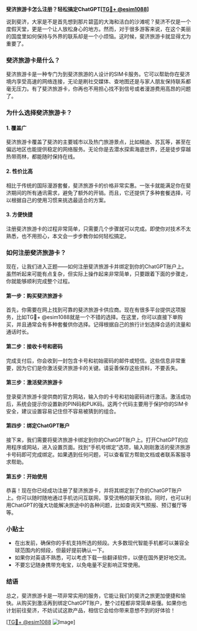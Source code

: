 **斐济旅游卡怎么注册？轻松搞定ChatGPT[[TG💪+ @esim1088](https://t.me/s/esim1088)]**

说到斐济，大家是不是首先想到那片碧蓝的大海和洁白的沙滩呢？斐济不仅是一个度假天堂，更是一个让人放松身心的地方。然而，对于很多游客来说，在这个美丽的国度里如何保持与外界的联系却是一个小烦恼。这时候，斐济旅游卡就显得尤为重要了。

### 斐济旅游卡是什么？

斐济旅游卡是一种专门为到斐济旅游的人设计的SIM卡服务。它可以帮助你在斐济境内享受高速的网络连接，无论是刷社交媒体、查地图还是与家人朋友保持联系都毫无压力。有了斐济旅游卡，你再也不用担心找不到信号或者漫游费用高昂的问题了。

### 为什么选择斐济旅游卡？

#### 1. **覆盖广**
   斐济旅游卡覆盖了斐济的主要城市以及热门旅游景点，比如楠迪、苏瓦等，甚至在偏远地区也能提供稳定的网络服务。无论你是去潜水探索海底世界，还是徒步穿越热带雨林，都能随时保持在线。

#### 2. **性价比高**
   相比于传统的国际漫游套餐，斐济旅游卡的价格非常实惠。一张卡就能满足你在斐济期间的所有通讯需求，避免了额外的开销。而且，它还提供了多种套餐选择，可以根据自己的使用习惯来挑选最适合的方案。

#### 3. **方便快捷**
   注册斐济旅游卡的过程非常简单，只需要几个步骤就可以完成。即使你对技术不太熟悉，也不用担心，本文会一步步教你如何轻松搞定。

### 如何注册斐济旅游卡？

现在，让我们进入正题——如何注册斐济旅游卡并绑定到你的ChatGPT账户上。虽然听起来可能有点复杂，但实际上操作起来非常简单，只要跟着下面的步骤走，你就能够顺利完成整个过程。

#### 第一步：购买斐济旅游卡

首先，你需要在网上找到可靠的斐济旅游卡供应商。现在有很多平台提供这项服务，比如TG💪+ @esim1088就是一个不错的选择。在这里，你可以直接下单购买，并且通常会有多种套餐供你选择。记得根据自己的旅行计划选择合适的流量和通话时长。

#### 第二步：接收卡号和密码

完成支付后，你会收到一封包含卡号和初始密码的邮件或短信。这些信息非常重要，因为它们是你激活斐济旅游卡的关键。请妥善保存这些资料，不要丢失。

#### 第三步：激活斐济旅游卡

登录斐济旅游卡提供商的官方网站，输入你的卡号和初始密码进行激活。激活成功后，系统会提示你设置新的PIN码和PUK码。这两个代码主要用于保护你的SIM卡安全，建议设置容易记住但不容易被猜到的组合。

#### 第四步：绑定ChatGPT账户

接下来，我们需要将斐济旅游卡绑定到你的ChatGPT账户上。打开ChatGPT的应用程序或网站，进入设置页面。找到“手机号绑定”选项，输入刚刚激活的斐济旅游卡号码即可完成绑定。如果遇到任何问题，可以查看官方帮助文档或者联系客服寻求帮助。

#### 第五步：开始使用

恭喜！现在你已经成功注册了斐济旅游卡，并将其绑定到了你的ChatGPT账户上。你可以随时随地通过手机访问互联网，享受流畅的聊天体验。同时，也可以利用ChatGPT的强大功能解决旅途中的各种问题，比如查询天气预报、预订餐厅等等。

### 小贴士

- 在出发前，确保你的手机支持所选的频段。大多数现代智能手机都可以兼容全球范围内的频段，但最好提前确认一下。
- 如果你对英语不熟悉，可以考虑下载一些翻译软件，以便在国外更好地交流。
- 不要忘记随身携带充电宝，以免电量不足影响正常使用。

### 结语

总之，斐济旅游卡是一项非常实用的服务，它能让我们的斐济之旅更加便捷和愉快。从购买到激活再到绑定ChatGPT账户，整个过程都非常简单易懂。如果你也计划前往斐济，不妨试试这款产品，相信它会给你带来意想不到的好体验！

[[TG💪+ @esim1088](https://t.me/s/esim1088) ![Image](https://i.postimg.cc/4NQfJmqS/Snipaste-2025-05-13-00-14-12.png)]